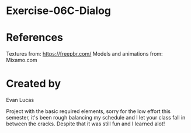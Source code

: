 # Exercise-06C-Dialog

# References

Textures from: https://freepbr.com/
Models and animations from: Mixamo.com

# Created by 
Evan Lucas

Project with the basic required elements, sorry for the low effort this semester, it's been rough balancing my schedule and I let your class fall in between the cracks. Despite that it was still fun and I learned alot!
